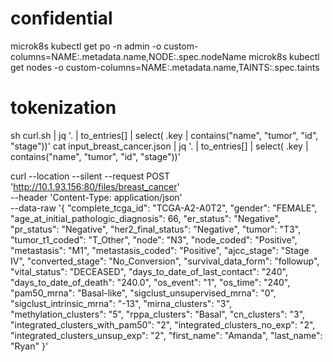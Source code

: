 # confidential

microk8s kubectl get po -n admin -o custom-columns=NAME:.metadata.name,NODE:.spec.nodeName
microk8s kubectl get nodes -o custom-columns=NAME:.metadata.name,TAINTS:.spec.taints

# tokenization

sh curl.sh | jq '. | to_entries[] | select( .key | contains("name", "tumor", "id", "stage"))'
cat input_breast_cancer.json | jq '. | to_entries[] | select( .key | contains("name", "tumor", "id", "stage"))'

curl --location --silent --request POST 'http://10.1.93.156:80/files/breast_cancer' \
--header 'Content-Type: application/json' \
--data-raw '{
    "complete_tcga_id": "TCGA-A2-A0T2",
    "gender": "FEMALE",
    "age_at_initial_pathologic_diagnosis": 66,
    "er_status": "Negative",
    "pr_status": "Negative",
    "her2_final_status": "Negative",
    "tumor": "T3",
    "tumor_t1_coded": "T_Other",
    "node": "N3",
    "node_coded": "Positive",
    "metastasis": "M1",
    "metastasis_coded": "Positive",
    "ajcc_stage": "Stage IV",
    "converted_stage": "No_Conversion",
    "survival_data_form": "followup",
    "vital_status": "DECEASED",
    "days_to_date_of_last_contact": "240",
    "days_to_date_of_death": "240.0",
    "os_event": "1",
    "os_time": "240",
    "pam50_mrna": "Basal-like",
    "sigclust_unsupervised_mrna": "0",
    "sigclust_intrinsic_mrna": "-13",
    "mirna_clusters": "3",
    "methylation_clusters": "5",
    "rppa_clusters": "Basal",
    "cn_clusters": "3",
    "integrated_clusters_with_pam50": "2",
    "integrated_clusters_no_exp": "2",
    "integrated_clusters_unsup_exp": "2",
    "first_name": "Amanda",
    "last_name": "Ryan"
}'